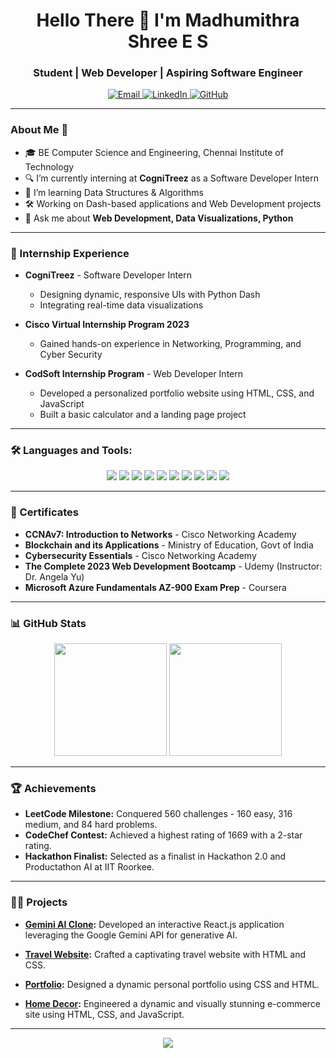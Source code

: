 <h1 align="center">Hello There 👋 I'm Madhumithra Shree E S</h1>

<h3 align="center">Student | Web Developer | Aspiring Software Engineer</h3>

<p align="center">
  <a href="mailto:madhumithrakumar73@gmail.com"> 
    <img src="https://img.shields.io/badge/-Email-black?style=flat&logo=gmail&logoColor=white" alt="Email"> 
  </a>
  <a href="https://www.linkedin.com/in/madhumithra-shree-e-s-97074623b">
    <img src="https://img.shields.io/badge/-LinkedIn-blue?style=flat&logo=Linkedin&logoColor=white" alt="LinkedIn">
  </a>
  <a href="https://github.com/mithrakumar26">
    <img src="https://img.shields.io/badge/-GitHub-black?style=flat&logo=github&logoColor=white" alt="GitHub">
  </a>
</p>

---

### About Me 🚀

- 🎓 BE Computer Science and Engineering, Chennai Institute of Technology
- 🔍 I’m currently interning at **CogniTreez** as a Software Developer Intern
- 🌱 I’m learning Data Structures & Algorithms
- 🛠️ Working on Dash-based applications and Web Development projects
- 💬 Ask me about **Web Development, Data Visualizations, Python**

---

### 💼 Internship Experience

- **CogniTreez** - Software Developer Intern
  - Designing dynamic, responsive UIs with Python Dash
  - Integrating real-time data visualizations

- **Cisco Virtual Internship Program 2023**
  - Gained hands-on experience in Networking, Programming, and Cyber Security
  
- **CodSoft Internship Program** - Web Developer Intern
  - Developed a personalized portfolio website using HTML, CSS, and JavaScript
  - Built a basic calculator and a landing page project

---

### 🛠️ Languages and Tools:

<p align="center">
  <img src="https://img.shields.io/badge/-C%20/C++-00599C?style=flat-square&logo=c%2B%2B&logoColor=white"/>
  <img src="https://img.shields.io/badge/-Python-black?style=flat-square&logo=python"/>
  <img src="https://img.shields.io/badge/-JavaScript-black?style=flat-square&logo=javascript"/>
  <img src="https://img.shields.io/badge/-HTML5-E34F26?style=flat-square&logo=html5&logoColor=white"/>
  <img src="https://img.shields.io/badge/-CSS3-1572B6?style=flat-square&logo=css3"/>
  <img src="https://img.shields.io/badge/-React-black?style=flat-square&logo=react"/>
  <img src="https://img.shields.io/badge/-MongoDB-black?style=flat-square&logo=mongodb"/>
  <img src="https://img.shields.io/badge/-MySQL-black?style=flat-square&logo=mysql"/>
  <img src="https://img.shields.io/badge/-Bootstrap-563D7C?style=flat-square&logo=bootstrap"/>
  <img src="https://img.shields.io/badge/-VS%20Code-black?style=flat-square&logo=visual-studio-code"/>
</p>

---

### 🔖 Certificates

- **CCNAv7: Introduction to Networks** - Cisco Networking Academy
- **Blockchain and its Applications** - Ministry of Education, Govt of India
- **Cybersecurity Essentials** - Cisco Networking Academy
- **The Complete 2023 Web Development Bootcamp** - Udemy (Instructor: Dr. Angela Yu)
- **Microsoft Azure Fundamentals AZ-900 Exam Prep** - Coursera

---

### 📊 GitHub Stats

<p align="center">
  <img height="180em" src="https://github-readme-stats.vercel.app/api?username=mithrakumar26&show_icons=true&hide_border=true&&count_private=true&include_all_commits=true&theme=radical" />
  <img height="180em" src="https://github-readme-stats.vercel.app/api/top-langs/?username=mithrakumar26&show_icons=true&hide_border=true&layout=compact&langs_count=8&theme=radical"/>
</p>

---

### 🏆 Achievements

- **LeetCode Milestone:** Conquered 560 challenges - 160 easy, 316 medium, and 84 hard problems.
- **CodeChef Contest:** Achieved a highest rating of 1669 with a 2-star rating.
- **Hackathon Finalist:** Selected as a finalist in Hackathon 2.0 and Productathon AI at IIT Roorkee.

---

### 👨‍💻 Projects

- **[Gemini AI Clone](https://github.com/mithrakumar26/Gemini-AI-Clone):**
  Developed an interactive React.js application leveraging the Google Gemini API for generative AI.

- **[Travel Website](https://github.com/mithrakumar26/Travel-Website.git):**
  Crafted a captivating travel website with HTML and CSS.

- **[Portfolio](https://github.com/mithrakumar26/portfolio.git):**
  Designed a dynamic personal portfolio using CSS and HTML.

- **[Home Decor](https://github.com/mithrakumar26/Home-decor.git):**
  Engineered a dynamic and visually stunning e-commerce site using HTML, CSS, and JavaScript.

---

<p align="center">
  <img src="https://img.shields.io/badge/GitHub_Profile-Visit%20My%20GitHub-lightgrey?style=for-the-badge&logo=github"/>
</p>
